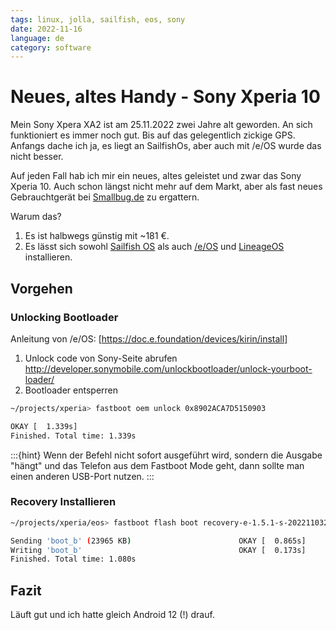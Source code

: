 ```yaml
---
tags: linux, jolla, sailfish, eos, sony
date: 2022-11-16
language: de
category: software
---
```


# Neues, altes Handy - Sony Xperia 10

Mein Sony Xpera XA2 ist am 25.11.2022 zwei Jahre alt geworden. An sich funktioniert es immer noch gut. Bis auf das gelegentlich zickige GPS. Anfangs dache ich ja, es liegt an SailfishOs, aber auch mit /e/OS wurde das nicht besser.


Auf jeden Fall hab ich mir ein neues, altes geleistet und zwar das Sony Xperia 10. Auch schon längst nicht mehr auf dem Markt, aber als fast neues Gebrauchtgerät bei [Smallbug.de](https://smallbug.de) zu ergattern.

Warum das?

1. Es ist halbwegs günstig mit ~181 €.
2. Es lässt sich sowohl [Sailfish OS](https://docs.sailfishos.org/Support/Supported_Devices/) als auch [/e/OS](https://doc.e.foundation/devices/kirin/install) und [LineageOS](https://wiki.lineageos.org/devices/kirin/) installieren.


## Vorgehen

### Unlocking Bootloader

Anleitung von /e/OS: [https://doc.e.foundation/devices/kirin/install]

1. Unlock code von Sony-Seite abrufen http://developer.sonymobile.com/unlockbootloader/unlock-yourboot-loader/
2. Bootloader entsperren
```bash
~/projects/xperia> fastboot oem unlock 0x8902ACA7D5150903

OKAY [  1.339s]
Finished. Total time: 1.339s
```
:::{hint}
Wenn der Befehl nicht sofort ausgeführt wird, sondern die Ausgabe "hängt" und das Telefon aus dem Fastboot Mode geht, dann sollte man einen anderen USB-Port nutzen.
:::

### Recovery Installieren

```bash
~/projects/xperia/eos> fastboot flash boot recovery-e-1.5.1-s-20221103231515-dev-kirin.img

Sending 'boot_b' (23965 KB)                        OKAY [  0.865s]
Writing 'boot_b'                                   OKAY [  0.173s]
Finished. Total time: 1.080s
```

## Fazit

Läuft gut und ich hatte gleich Android 12 (!) drauf.
